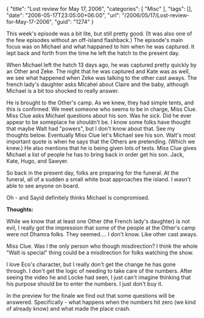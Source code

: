 {
	"title": "Lost review for May 17, 2006",
	"categories": [
		"Misc"
	],
	"tags": [],
	"date": "2006-05-17T23:05:00+06:00",
	"url": "/2006/05/17/Lost-review-for-May-17-2006",
	"guid": "1274"
}

This week's episode was a bit lite, but still pretty good. (It was also one of the few episodes without an off-island flashback.) The episode's main focus was on Michael and what happaned to him when he was captured. It lept back and forth from the time he left the hatch to the present day.

When Michael left the hatch 13 days ago, he was captured pretty quickly by an Other and Zeke. The night that he was captured and Kate was as well, we see what happened when Zeke was talking to the other cast aways. The french lady's daughter asks Micahel about Claire and the baby, although Michael is a bit too shocked to really answer.

He is brought to the Other's camp. As we knew, they had simple tents, and this is confirmed. We meet someone who seems to be in charge, Miss Clue. Miss Clue asks Michael questions about his son. Was he sick. Did he ever appear to be someplace he shouldn't be. I know some folks have thought that maybe Walt had "powers", but I don't know about that. See my thoughts below. Eventually Miss Clue let's Michael see his son. Walt's most important quote is when he says that the Others are pretending. (Which we knew.) He also mentions that he is being given lots of tests. Miss Clue gives Michael a list of people he has to bring back in order get his son. Jack, Kate, Hugo, and Sawyer. 

So back in the present day, folks are preparing for the funeral. At the funeral, all of a sudden a small white boat approaches the island. I wasn't able to see anyone on board.

Oh - and Sayid definitely thinks Michael is compromised.

<b>Thoughts:</b>

While we know that at least one Other (the French lady's daughter) is not evil, I really got the impression that some of the people at the Other's camp were not Dhamra folks. They seemed.... I don't know. Like other cast aways.

Miss Clue. Was I the only person who though misdirection? I think the whole "Walt is special" thing could be a misdirection for folks watching the show.

I love Eco's character, but I really don't get the change he has gone through. I don't get the logic of needing to take care of the numbers. After seeing the video he and Locke had seen, I just can't imagine thinking that his purpose should be to enter the numbers. I just don't buy it.

In the preview for the finale we find out that some questions will be answered. Specifically - what happens when the numbers hit zero (we kind of already know) and what made the place crash.